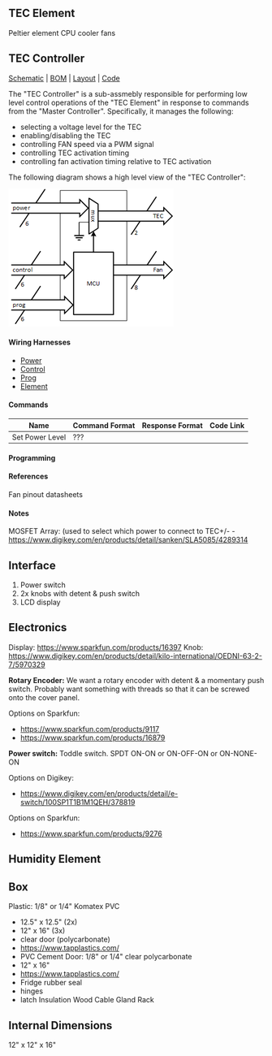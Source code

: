 


## TEC Element
Peltier element
CPU cooler 
fans

## TEC Controller

[Schematic]() | [BOM]() | [Layout]() | [Code]()

The "TEC Controller" is a sub-assmebly responsible for performing low level control operations
of the "TEC Element" in response to commands from the "Master Controller". Specifically, it
manages the following:
   - selecting a voltage level for the TEC
   - enabling/disabling the TEC
   - controlling FAN speed via a PWM signal
   - controlling TEC activation timing
   - controlling fan activation timing relative to TEC activation

The following diagram shows a high level view of the "TEC Controller":

![TEC block diagram][TEC Block Diagram]



#### Wiring Harnesses

   - [Power](https://google.com)
   - [Control]()
   - [Prog]()
   - [Element]()


#### Commands

 | Name            | Command Format | Response Format | Code Link |
 | --------------- | -------------- | --------------- | --------- |
 | Set Power Level | ???            |                 |           |


#### Programming




#### References
Fan pinout
datasheets

#### Notes
MOSFET Array: (used to select which power to connect to TEC+/-
    - https://www.digikey.com/en/products/detail/sanken/SLA5085/4289314



Interface
---------
   1. Power switch
   2. 2x knobs with detent & push switch
   3. LCD display

Electronics
-----------
Display: https://www.sparkfun.com/products/16397
Knob: https://www.digikey.com/en/products/detail/kilo-international/OEDNI-63-2-7/5970329

**Rotary Encoder:**
We want a rotary encoder with detent & a momentary push switch. Probably want something with threads so that
it can be screwed onto the cover panel.

Options on Sparkfun:
   - https://www.sparkfun.com/products/9117
   - https://www.sparkfun.com/products/16879

**Power switch:**
Toddle switch. SPDT ON-ON or ON-OFF-ON or ON-NONE-ON

Options on Digikey:
   - https://www.digikey.com/en/products/detail/e-switch/100SP1T1B1M1QEH/378819

Options on Sparkfun:
   - https://www.sparkfun.com/products/9276



Humidity Element
-----------------


Box
----
Plastic: 1/8" or 1/4" Komatex PVC
   - 12.5" x 12.5" (2x)
   - 12" x 16" (3x)
   - clear door (polycarbonate)
   - https://www.tapplastics.com/
   - PVC Cement 
Door: 1/8" or 1/4" clear polycarbonate
   - 12" x 16"
   - https://www.tapplastics.com/
   - Fridge rubber seal
   - hinges
   - latch
Insulation
Wood
Cable Gland
Rack

Internal Dimensions
--------------------
12" x 12" x 16"



[TEC Block Diagram]: ./images/tec-controller-block-diagram.png
